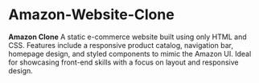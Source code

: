 # Amazon-Website-Clone
**Amazon Clone**   A static e-commerce website built using only HTML and CSS. Features include a responsive product catalog, navigation bar, homepage design, and styled components to mimic the Amazon UI. Ideal for showcasing front-end skills with a focus on layout and responsive design.
